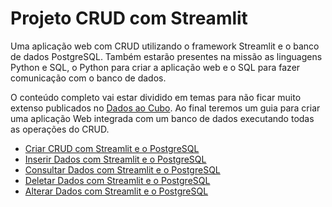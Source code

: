 # Projeto CRUD com Streamlit

Uma aplicação web com CRUD utilizando o framework Streamlit e o banco de dados PostgreSQL. Também estarão presentes na missão as linguagens Python e SQL, o Python para criar a aplicação web e o SQL para fazer comunicação com o banco de dados.

O conteúdo completo vai estar dividido em temas para não ficar muito extenso publicados no [Dados ao Cubo](https://www.dadosaocubo.com/). Ao final teremos um guia para criar uma aplicação Web integrada com um banco de dados executando todas as operações do CRUD.

* [Criar CRUD com Streamlit e o PostgreSQL](https://dadosaocubo.com/criar-crud-com-streamlit-e-o-postgresql/)
* [Inserir Dados com Streamlit e o PostgreSQL](https://dadosaocubo.com/inserir-dados-com-streamlit-e-o-postgresql/)
* [Consultar Dados com Streamlit e o PostgreSQL](https://dadosaocubo.com/consultar-dados-com-streamlit-e-o-postgresql/)
* [Deletar Dados com Streamlit e o PostgreSQL](https://dadosaocubo.com/deletar-dados-com-streamlit-e-o-postgresql/)
* [Alterar Dados com Streamlit e o PostgreSQL](https://dadosaocubo.com/alterar-dados-com-streamlit-e-o-postgresql/)
